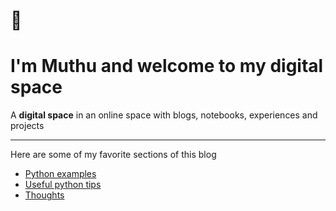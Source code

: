 <!-- ---
hide:
  - navigation
--- -->

# :wave:


#  I'm Muthu and welcome to my **digital space**

A **digital space** in an online space with blogs, notebooks, experiences and projects

---

<!-- [Download resume](http://bit.ly/muthuResumePDF){: .md-button } -->

<!-- ---
## :mailbox_closed: contact me

!!! note ""
    ```
    Name    : Muthupandian Thangarajan
    Email   : contact@muthupandian.in / base.muthupandian@gmail.com
    Mobile  : +91-98436-65267
    ```

--- -->

Here are some of my favorite sections of this blog

- [Python examples](pybook)
- [Useful python tips](pybook/Tips)
- [Thoughts](thoughts)

<!-- ## :hammer: techonologies worked

### programming_languages
- [x] Python
- [x] JAVA
- [x] PHP
- [x] NodeJS

### workflow_engines
- [x] CDAP
- [x] Dagster
- [x] Airflow



### frameworks
- [x] ATG
- [x] Ionic
- [x] Codeigniter
- [x] Angular


### ui_ux_tools
- [x] Adobe XD
- [x] CorelDraw
- [x] Photoshop
- [x] Illustrator

### documentaton_tools
- [x] Sphinx
- [x] Mkdocs

---

## other_interests
- [x] Print media Graphic Designing
- [x] Training Freshers -->

